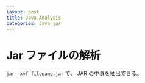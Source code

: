 ```yaml
---
layout: post
title: Java Analysis
categories: Java jar
---
```


# Jar ファイルの解析

`jar -xvf filename.jar` で、 JAR の中身を抽出できる。
